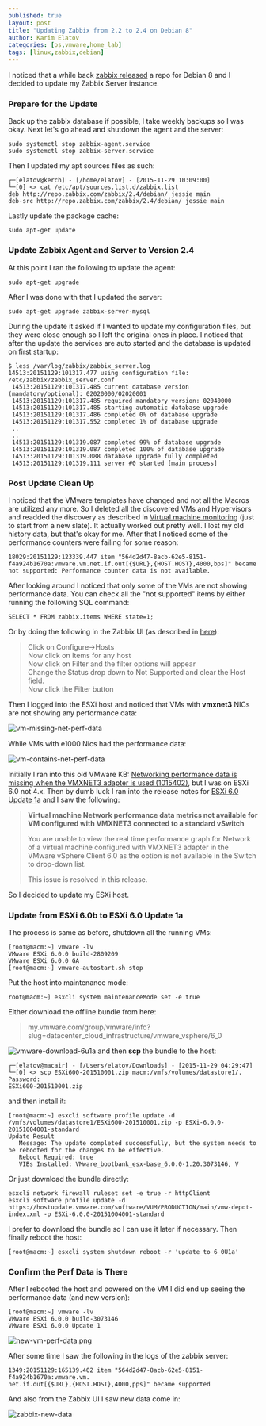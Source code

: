 ```yaml
---
published: true
layout: post
title: "Updating Zabbix from 2.2 to 2.4 on Debian 8"
author: Karim Elatov
categories: [os,vmware,home_lab]
tags: [linux,zabbix,debian]
---
```

I noticed that a while back [zabbix released](https://support.zabbix.com/browse/ZBX-9629) a repo for Debian 8 and I decided to update my Zabbix Server instance.

### Prepare for the Update
Back up the zabbix database if possible, I take weekly backups so I was okay. Next let's go ahead and shutdown the agent and the server:

	sudo systemctl stop zabbix-agent.service
	sudo systemctl stop zabbix-server.service

Then I updated my apt sources files as such:

	┌─[elatov@kerch] - [/home/elatov] - [2015-11-29 10:09:00]
	└─[0] <> cat /etc/apt/sources.list.d/zabbix.list
	deb http://repo.zabbix.com/zabbix/2.4/debian/ jessie main
	deb-src http://repo.zabbix.com/zabbix/2.4/debian/ jessie main

Lastly update the package cache:

	sudo apt-get update

### Update Zabbix Agent and Server to Version 2.4
At this point I ran the following to update the agent:

	sudo apt-get upgrade

After I was done with that I updated the server:

	sudo apt-get upgrade zabbix-server-mysql

During the update it asked if I wanted to update my configuration files, but they were close enough so I left the original ones in place. I noticed that after the update the services are auto started and the database is updated on first startup:

	$ less /var/log/zabbix/zabbix_server.log
	14513:20151129:101317.477 using configuration file: /etc/zabbix/zabbix_server.conf
	 14513:20151129:101317.485 current database version (mandatory/optional): 02020000/02020001
	 14513:20151129:101317.485 required mandatory version: 02040000
	 14513:20151129:101317.485 starting automatic database upgrade
	 14513:20151129:101317.486 completed 0% of database upgrade
	 14513:20151129:101317.552 completed 1% of database upgrade
	 ..
	 ..
	 14513:20151129:101319.087 completed 99% of database upgrade
	 14513:20151129:101319.087 completed 100% of database upgrade
	 14513:20151129:101319.088 database upgrade fully completed
	 14513:20151129:101319.111 server #0 started [main process]

### Post Update Clean Up

I noticed that the VMware templates have changed and not all the Macros are utilized any more. So I deleted all the discovered VMs and Hypervisors and readded the discovery as described in [Virtual machine monitoring](https://www.zabbix.com/documentation/2.4/manual/vm_monitoring) (just to start from a new slate). It actually worked out pretty well. I lost my old history data, but that's okay for me. After that I noticed some of the performance counters were failing for some reason:

	18029:20151129:123339.447 item "564d2d47-8acb-62e5-8151-f4a924b1670a:vmware.vm.net.if.out[{$URL},{HOST.HOST},4000,bps]" became not supported: Performance counter data is not available.

After looking around I noticed that only some of the VMs are not showing performance data. You can check all the "not supported" items by either running the following SQL command:

	SELECT * FROM zabbix.items WHERE state=1;

Or by doing the following in the Zabbix UI (as described in [here](https://www.zabbix.com/forum/showthread.php?p=174743)):

> Click on Configure->Hosts<br />
> Now click on Items for any host<br />
> Now click on Filter and the filter options will appear<br />
> Change the Status drop down to Not Supported and clear the Host field.<br />
> Now click the Filter button

Then I logged into the ESXi host and noticed that VMs with **vmxnet3** NICs are not showing any performance data:

![vm-missing-net-perf-data](https://raw.githubusercontent.com/elatov/upload/master/zabbix-to-24/vm-missing-net-perf-data.png)

While VMs with e1000 Nics had the performance data:

![vm-contains-net-perf-data](https://raw.githubusercontent.com/elatov/upload/master/zabbix-to-24/vm-contains-net-perf-data.png)

Initially I ran into this old VMware KB: [Networking performance data is missing when the VMXNET3 adapter is used (1015402)](https://knowledge.broadcom.com/external/article?legacyId=1015402), but I was on ESXi 6.0 not 4.x. Then by dumb luck I ran into the release notes for [ESXi 6.0 Update 1a](https://kb.vmware.com/kb/2124716) and I saw the following:

> **Virtual machine Network performance data metrics not available for VM configured with VMXNET3 connected to a standard vSwitch**
>
> You are unable to view the real time performance graph for Network of a virtual machine configured with VMXNET3 adapter in the VMware vSphere Client 6.0 as the option is not available in the Switch to drop-down list.
>
> This issue is resolved in this release.

So I decided to update my ESXi host.

### Update from ESXi 6.0b to ESXi 6.0 Update 1a

The process is same as before, shutdown all the running VMs:

	[root@macm:~] vmware -lv
	VMware ESXi 6.0.0 build-2809209
	VMware ESXi 6.0.0 GA
	[root@macm:~] vmware-autostart.sh stop

Put the host into maintenance mode:

	root@macm:~] esxcli system maintenanceMode set -e true

Either download the offline bundle from here:

> my.vmware.com/group/vmware/info?slug=datacenter_cloud_infrastructure/vmware_vsphere/6_0

![vmware-download-6u1a](https://raw.githubusercontent.com/elatov/upload/master/zabbix-to-24/vmware-download-6u1a.png)
and then **scp** the bundle to the host:

	┌─[elatov@macair] - [/Users/elatov/Downloads] - [2015-11-29 04:29:47]
	└─[0] <> scp ESXi600-201510001.zip macm:/vmfs/volumes/datastore1/.
	Password:
	ESXi600-201510001.zip

and then install it:

	[root@macm:~] esxcli software profile update -d /vmfs/volumes/datastore1/ESXi600-201510001.zip -p ESXi-6.0.0-20151004001-standard
	Update Result
	   Message: The update completed successfully, but the system needs to be rebooted for the changes to be effective.
	   Reboot Required: true
	   VIBs Installed: VMware_bootbank_esx-base_6.0.0-1.20.3073146, V


Or just download the bundle directly:

	esxcli network firewall ruleset set -e true -r httpClient
	esxcli software profile update -d https://hostupdate.vmware.com/software/VUM/PRODUCTION/main/vmw-depot-index.xml -p ESXi-6.0.0-20151004001-standard

I prefer to download the bundle so I can use it later if necessary. Then finally reboot the host:

	[root@macm:~] esxcli system shutdown reboot -r 'update_to_6_0U1a'

### Confirm the Perf Data is There
After I rebooted the host and powered on the VM I did end up seeing the performance data (and new version):

	[root@macm:~] vmware -lv
	VMware ESXi 6.0.0 build-3073146
	VMware ESXi 6.0.0 Update 1

![new-vm-perf-data.png](https://raw.githubusercontent.com/elatov/upload/master/zabbix-to-24/new-vm-perf-data.png)


After some time I saw the following in the logs of the zabbix server:

	1349:20151129:165139.402 item "564d2d47-8acb-62e5-8151-f4a924b1670a:vmware.vm.
	net.if.out[{$URL},{HOST.HOST},4000,pps]" became supported

And also from the Zabbix UI I saw new data come in:

![zabbix-new-data](https://raw.githubusercontent.com/elatov/upload/master/zabbix-to-24/zabbix-new-data.png)

